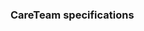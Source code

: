 ### CareTeam specifications
<!-- ### Summary of IHE Dynamic Care Team Management (DCTM) -->
<!-- The FHIR CarePlan resource is a framework for documenting and managing healthcare interventions and goals. It ensures that all relevant information is available to all stakeholders, promoting coordinated and effective care delivery. -->

<!-- ### Care Planning in Shared Care Planning


 Key elements of a CarePlan for SCP:
- **subject**: The patient to whom the care plan is intended.
- **addresses**: Conditions/problems/concerns/diagnoses that this plan is addressing.
- **activity**: References to SCP-Tasks. Details of the planned interventions, including scheduled activities, performed activities, and their outcomes.
- **careTeam**: All the individuals and organizations who are expected to be involved in the care plan’s execution. As a CarePlan and a CareTeam always exist in a 1-on-1 relation, the CareTeam-instance is contained in the CarePlan.
- **author**: The person or organization that authored the care plan and is responsible for the CarePlan.
- **supportingInfo**: Additional (relevant) information to support the care plan, such as diagnostic reports, procedures, family member history, observations, etc.
- **goal**: The intended outcomes or objectives of the care plan. 

For SCP, CarePlan will be validated using [this profile](TODO). For more information, check the [FHIR R4 CarePlan documentation](https://hl7.org/fhir/R4/careplan.html)


#### Notification of stakeholders
If a CarePlan is created/updated, participating organizations MUST be notified of this change. 

Stakeholders may have a ***role*** in the CarePlan. For example, an external care provider department may be set as CarePlan.careteam.participant.member or CarePlan.author. The Organization or PractitionerRole instance of this care provider department may exist locally (or at a Care Service Directory service), so to find the notification-endpoint of the care provider may involve searching/fetching the PractitionerRole.endpoint, PractitionerRole.organization, Organization.partOf and/or Organization.endpoint.

Stakeholders may also host instances that are ***referenced*** in the CarePlan (e.g. an external CarePlan in CarePlan.basedOn, an external ServiceRequest in CarePlan.focus or an external CarePlan in CarePlan.partOf). The base-url in the literal reference may be used to find the notification-endpoint.



#### Transaction - 

#### Updating CarePlan and CareTeam
The CarePlan Service is responsible for updating the CareTeam and, for convenience, the CarePlan.activities. This transaction is triggered by a Task creation or update at the CP-Service. 

The CP-Service evaluates the Task update (is state transition allowed?). The Task state determines if the Task.owner should or shouldn't be a participant in the CareTeam (see the table below). Once a Task is completed or failed, the Task.owner remains a participant, but the (active) period is ended, unless there are other active Tasks for the participant. Active CareTeam.participants are authorized to access patient data at other CareTeam.participants. Inactive (period has ended) CareTeam.participants can access the Tasks, CarePlan and CareTeam. Other Care providers can only access their Tasks (for more info see [security-authorization](authorization.html)).  

The CarePlan.author and CarePlan.subject are always active participants in the CareTeam.

|State to|Task.owner is <br>CareTeam.participant|CareTeam.participant.period|
|-|-|-|
|requested|No|-|
|received|No|-|
|accepted|Yes|period.start=date accepted|
|rejected|No|-|
|cancelled|No|-|
|in-progress|Yes|period.start=date accepted|
|on-hold|Yes|period.start=date accepted|
|completed*|Yes|period.start=date accepted<br>period.end=date completed|
|failed*|Yes|period.start=date accepted<br>period.end=date failed|
|ready|No|-|
{:.grid .table-hover}

*: If the Task was never in state 'accepted' (thus state 'ready' was used), the Task.owner is not a CareTeam.participant and CareTeam.participant.period will be empty.

 

<div>
{% include overview-careplan-careteam-management.svg %}
</div>


#### Getting data from CareTeam members

The first two transactions allow practitioners to collaborate across organizational borders. Having the CarePlan and CareTeam in place, also allows for CareTeam members to get additional information for the patient/CarePlan. In this transaction, Care Provider 2 is using the CareTeam from the CP-Service to locate other CareTeam members and ask each CareTeam-member for health data for this patient.
The 'responding' CareTeam-member (data holders) use the CareTeam, CarePlan and Tasks to authorize incoming requests.

<div>
{% include overview-getting-data-from-careteam-members.svg %}
</div>

Note that the CP-Service will notify all CP-Contributors on changed CarePlans and CareTeams. It might not be necessary to retrieve these from the CP-Service if the CarePlan and CareTeam are stored locally at the CP-Contributor.


#### Authorization
Authorization; based on conditions, task-type, careteam-member-status (active/inactive) and/or role
Member(-status) in the CareTeam are only updated by the CPS after 'agreement' on a Task in the CarePlan.  -->